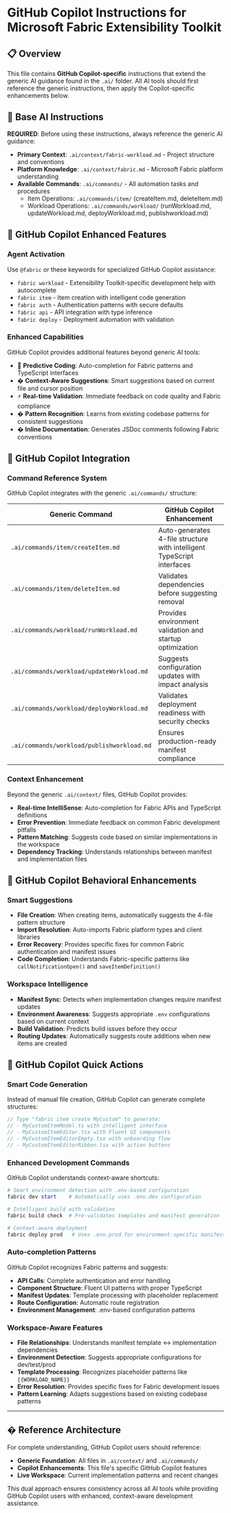 # GitHub Copilot Instructions for Microsoft Fabric Extensibility Toolkit

## 📋 Overview

This file contains **GitHub Copilot-specific** instructions that extend the generic AI guidance found in the `.ai/` folder. All AI tools should first reference the generic instructions, then apply the Copilot-specific enhancements below.

## 🔗 Base AI Instructions

**REQUIRED**: Before using these instructions, always reference the generic AI guidance:

- **Primary Context**: `.ai/context/fabric-workload.md` - Project structure and conventions
- **Platform Knowledge**: `.ai/context/fabric.md` - Microsoft Fabric platform understanding  
- **Available Commands**: `.ai/commands/` - All automation tasks and procedures
  - Item Operations: `.ai/commands/item/` (createItem.md, deleteItem.md)
  - Workload Operations: `.ai/commands/workload/` (runWorkload.md, updateWorkload.md, deployWorkload.md, publishworkload.md)

## 🤖 GitHub Copilot Enhanced Features

### Agent Activation
Use `@fabric` or these keywords for specialized GitHub Copilot assistance:
- `fabric workload` - Extensibility Toolkit-specific development help with autocomplete
- `fabric item` - Item creation with intelligent code generation
- `fabric auth` - Authentication patterns with secure defaults
- `fabric api` - API integration with type inference
- `fabric deploy` - Deployment automation with validation

### Enhanced Capabilities
GitHub Copilot provides additional features beyond generic AI tools:
- 🔮 **Predictive Coding**: Auto-completion for Fabric patterns and TypeScript interfaces
- � **Context-Aware Suggestions**: Smart suggestions based on current file and cursor position
- ⚡ **Real-time Validation**: Immediate feedback on code quality and Fabric compliance
- � **Pattern Recognition**: Learns from existing codebase patterns for consistent suggestions
- � **Inline Documentation**: Generates JSDoc comments following Fabric conventions

## 🎯 GitHub Copilot Integration

### Command Reference System
GitHub Copilot integrates with the generic `.ai/commands/` structure:

| **Generic Command** | **GitHub Copilot Enhancement** |
|-------------------|-------------------------------|
| `.ai/commands/item/createItem.md` | Auto-generates 4-file structure with intelligent TypeScript interfaces |
| `.ai/commands/item/deleteItem.md` | Validates dependencies before suggesting removal |
| `.ai/commands/workload/runWorkload.md` | Provides environment validation and startup optimization |
| `.ai/commands/workload/updateWorkload.md` | Suggests configuration updates with impact analysis |
| `.ai/commands/workload/deployWorkload.md` | Validates deployment readiness with security checks |
| `.ai/commands/workload/publishworkload.md` | Ensures production-ready manifest compliance |

### Context Enhancement
Beyond the generic `.ai/context/` files, GitHub Copilot provides:
- **Real-time IntelliSense**: Auto-completion for Fabric APIs and TypeScript definitions
- **Error Prevention**: Immediate feedback on common Fabric development pitfalls
- **Pattern Matching**: Suggests code based on similar implementations in the workspace
- **Dependency Tracking**: Understands relationships between manifest and implementation files

## 🧠 GitHub Copilot Behavioral Enhancements

### Smart Suggestions
- **File Creation**: When creating items, automatically suggests the 4-file pattern structure
- **Import Resolution**: Auto-imports Fabric platform types and client libraries
- **Error Recovery**: Provides specific fixes for common Fabric authentication and manifest issues
- **Code Completion**: Understands Fabric-specific patterns like `callNotificationOpen()` and `saveItemDefinition()`

### Workspace Intelligence
- **Manifest Sync**: Detects when implementation changes require manifest updates
- **Environment Awareness**: Suggests appropriate `.env` configurations based on current context
- **Build Validation**: Predicts build issues before they occur
- **Routing Updates**: Automatically suggests route additions when new items are created

## 🚀 GitHub Copilot Quick Actions

### Smart Code Generation
Instead of manual file creation, GitHub Copilot can generate complete structures:

```typescript
// Type "fabric item create MyCustom" to generate:
// - MyCustomItemModel.ts with intelligent interface
// - MyCustomItemEditor.tsx with Fluent UI components
// - MyCustomItemEditorEmpty.tsx with onboarding flow
// - MyCustomItemEditorRibbon.tsx with action buttons
```

### Enhanced Development Commands
GitHub Copilot understands context-aware shortcuts:

```powershell
# Smart environment detection with .env-based configuration
fabric dev start    # Automatically uses .env.dev configuration

# Intelligent build with validation
fabric build check  # Pre-validates templates and manifest generation

# Context-aware deployment
fabric deploy prod   # Uses .env.prod for environment-specific manifests
```

### Auto-completion Patterns
GitHub Copilot recognizes Fabric patterns and suggests:
- **API Calls**: Complete authentication and error handling
- **Component Structure**: Fluent UI patterns with proper TypeScript
- **Manifest Updates**: Template processing with placeholder replacement
- **Route Configuration**: Automatic route registration
- **Environment Management**: .env-based configuration patterns

### Workspace-Aware Features
- **File Relationships**: Understands manifest template ↔ implementation dependencies
- **Environment Detection**: Suggests appropriate configurations for dev/test/prod
- **Template Processing**: Recognizes placeholder patterns like `{{WORKLOAD_NAME}}`
- **Error Resolution**: Provides specific fixes for Fabric development issues
- **Pattern Learning**: Adapts suggestions based on existing codebase patterns

---

## � Reference Architecture

For complete understanding, GitHub Copilot users should reference:
- **Generic Foundation**: All files in `.ai/context/` and `.ai/commands/`
- **Copilot Enhancements**: This file's specific GitHub Copilot features
- **Live Workspace**: Current implementation patterns and recent changes

This dual approach ensures consistency across all AI tools while providing GitHub Copilot users with enhanced, context-aware development assistance.
